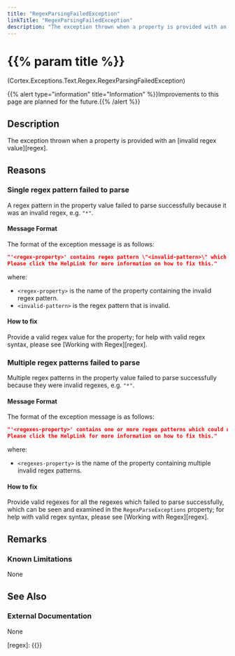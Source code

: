 ```yaml
---
title: "RegexParsingFailedException"
linkTitle: "RegexParsingFailedException"
description: "The exception thrown when a property is provided with an invalid regex value."
---
```


# {{% param title %}}

<p class="namespace">(Cortex.Exceptions.Text.Regex.RegexParsingFailedException)</p>

{{% alert type="information" title="Information" %}}Improvements to this page are planned for the future.{{% /alert %}}

## Description

The exception thrown when a property is provided with an [invalid regex value][regex].

## Reasons

### Single regex pattern failed to parse

A regex pattern in the property value failed to parse successfully because it was an invalid regex, e.g. `"*"`.

#### Message Format

The format of the exception message is as follows:

```json
"'<regex-property>' contains regex pattern \"<invalid-pattern>\" which could not be parsed successfully. Please see the 'RegexParseExceptions' property for details on why the regex failed.
Please click the HelpLink for more information on how to fix this."
```

where:

* `<regex-property>` is the name of the property containing the invalid regex pattern.
* `<invalid-pattern>` is the regex pattern that is invalid.

#### How to fix

Provide a valid regex value for the property; for help with valid regex syntax, please see [Working with Regex][regex].

### Multiple regex patterns failed to parse

Multiple regex patterns in the property value failed to parse successfully because they were invalid regexes, e.g. `"*"`.

#### Message Format

The format of the exception message is as follows:

```json
"'<regexes-property>' contains one or more regex patterns which could not be parsed succesfully. Please see the 'RegexParseExceptions' property for details on why each regex failed.
Please click the HelpLink for more information on how to fix this."
```

where:

* `<regexes-property>` is the name of the property containing multiple invalid regex patterns.

#### How to fix

Provide valid regexes for all the regexes which failed to parse successfully, which can be seen and examined in the `RegexParseExceptions` property; for help with valid regex syntax, please see [Working with Regex][regex].

## Remarks

### Known Limitations

None

## See Also

### External Documentation

None

[regex]: {{<url path="Cortex.Reference.Concepts.WorkingWith.Text.RegexSyntax.MainDoc">}}
